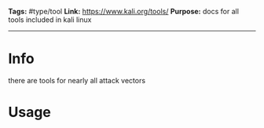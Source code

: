 **Tags:** #type/tool 
**Link:** https://www.kali.org/tools/
**Purpose:** docs for all tools included in kali linux

---
# Info
there are tools for nearly all attack vectors

# Usage
